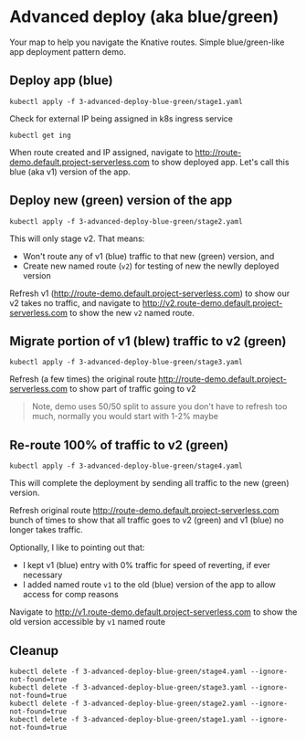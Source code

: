 # Advanced deploy (aka blue/green)

Your map to help you navigate the Knative routes. Simple blue/green-like app deployment pattern demo.

## Deploy app (blue)

`kubectl apply -f 3-advanced-deploy-blue-green/stage1.yaml`

Check for external IP being assigned in k8s ingress service

`kubectl get ing`

When route created and IP assigned, navigate to http://route-demo.default.project-serverless.com to show deployed app. Let's call this blue (aka v1) version of the app.

## Deploy new (green) version of the app

`kubectl apply -f 3-advanced-deploy-blue-green/stage2.yaml`

This will only stage v2. That means:

* Won't route any of v1 (blue) traffic to that new (green) version, and
* Create new named route (`v2`) for testing of new the newlly deployed version

Refresh v1 (http://route-demo.default.project-serverless.com) to show our v2 takes no traffic,
and navigate to http://v2.route-demo.default.project-serverless.com to show the new `v2` named route.

## Migrate portion of v1 (blew) traffic to v2 (green)

`kubectl apply -f 3-advanced-deploy-blue-green/stage3.yaml`

Refresh (a few times) the original route http://route-demo.default.project-serverless.com to show part of traffic going to v2

> Note, demo uses 50/50 split to assure you don't have to refresh too much, normally you would start with 1-2% maybe

## Re-route 100% of traffic to v2 (green)

`kubectl apply -f 3-advanced-deploy-blue-green/stage4.yaml`

This will complete the deployment by sending all traffic to the new (green) version.

Refresh original route http://route-demo.default.project-serverless.com bunch of times to show that all traffic goes to v2 (green) and v1 (blue) no longer takes traffic.

Optionally, I like to pointing out that:

* I kept v1 (blue) entry with 0% traffic for speed of reverting, if ever necessary
* I added named route `v1` to the old (blue) version of the app to allow access for comp reasons

Navigate to http://v1.route-demo.default.project-serverless.com to show the old version accessible by `v1` named route


## Cleanup

```
kubectl delete -f 3-advanced-deploy-blue-green/stage4.yaml --ignore-not-found=true
kubectl delete -f 3-advanced-deploy-blue-green/stage3.yaml --ignore-not-found=true
kubectl delete -f 3-advanced-deploy-blue-green/stage2.yaml --ignore-not-found=true
kubectl delete -f 3-advanced-deploy-blue-green/stage1.yaml --ignore-not-found=true
```
